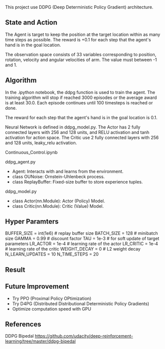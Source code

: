 
This project use DDPG (Deep Deterministic Policy Gradient) architecture.

## State and Action
The Agent is target to keep the position at the target location within as many time steps as possible. The reward is +0.1 for each step that the agent's hand is in the goal location.

The observation space consists of 33 variables corresponding to position, rotation, velocity and angular velocities of arm. The value must between -1 and 1.

## Algorithm

In the .ipython notebook, the ddpg function is used to train the agent. The training algorithm will stop if reached 3000 episodes or the average award is at least 30.0. Each episode continues until 100 timesteps is reached or done.

The reward for each step that the agent's hand is in the goal location is 0.1.

Neural Network is defined in ddpg_model.py. The Actor has 2 fully connected layers with 256 and 128 units, and RELU activation and tanh activation for action space. The Critic use 2 fully connected layers with 256 and 128 units, leaky_relu activation.

Continuous_Control.ipynb

ddpg_agent.py

- Agent: Interacts with and learns from the environment.
- class OUNoise: Ornstein-Uhlenbeck process.
- class ReplayBuffer: Fixed-size buffer to store experience tuples.

ddpg_model.py

- class Actor(nn.Module): Actor (Policy) Model. 
- class Critic(nn.Module): Critic (Value) Model.

## Hyper Paramters

BUFFER_SIZE = int(1e6)  # replay buffer size
BATCH_SIZE = 128        # minibatch size
GAMMA = 0.99            # discount factor
TAU = 1e-3              # for soft update of target parameters
LR_ACTOR = 1e-4         # learning rate of the actor 
LR_CRITIC = 1e-4        # learning rate of the critic
WEIGHT_DECAY = 0        # L2 weight decay
N_LEARN_UPDATES = 10
N_TIME_STEPS = 20


## Result


## Future Improvement

- Try PPO (Proximal Policy OPtimization)
- Try D4PG (Distributed Distributional Deterministic Policy Gradients)
- Optimize computation speed with GPU 

## References
DDPG Bipedal
https://github.com/udacity/deep-reinforcement-learning/tree/master/ddpg-bipedal